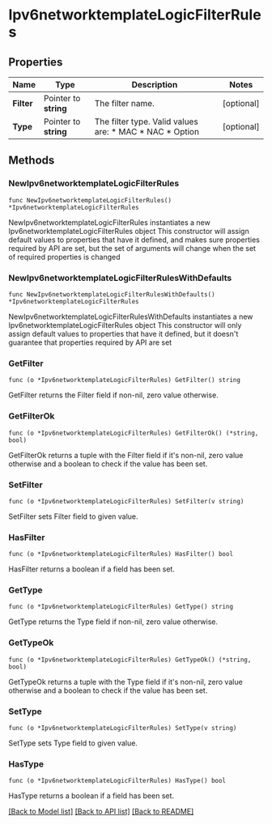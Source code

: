 # Ipv6networktemplateLogicFilterRules

## Properties

Name | Type | Description | Notes
------------ | ------------- | ------------- | -------------
**Filter** | Pointer to **string** | The filter name. | [optional] 
**Type** | Pointer to **string** | The filter type. Valid values are: * MAC * NAC * Option | [optional] 

## Methods

### NewIpv6networktemplateLogicFilterRules

`func NewIpv6networktemplateLogicFilterRules() *Ipv6networktemplateLogicFilterRules`

NewIpv6networktemplateLogicFilterRules instantiates a new Ipv6networktemplateLogicFilterRules object
This constructor will assign default values to properties that have it defined,
and makes sure properties required by API are set, but the set of arguments
will change when the set of required properties is changed

### NewIpv6networktemplateLogicFilterRulesWithDefaults

`func NewIpv6networktemplateLogicFilterRulesWithDefaults() *Ipv6networktemplateLogicFilterRules`

NewIpv6networktemplateLogicFilterRulesWithDefaults instantiates a new Ipv6networktemplateLogicFilterRules object
This constructor will only assign default values to properties that have it defined,
but it doesn't guarantee that properties required by API are set

### GetFilter

`func (o *Ipv6networktemplateLogicFilterRules) GetFilter() string`

GetFilter returns the Filter field if non-nil, zero value otherwise.

### GetFilterOk

`func (o *Ipv6networktemplateLogicFilterRules) GetFilterOk() (*string, bool)`

GetFilterOk returns a tuple with the Filter field if it's non-nil, zero value otherwise
and a boolean to check if the value has been set.

### SetFilter

`func (o *Ipv6networktemplateLogicFilterRules) SetFilter(v string)`

SetFilter sets Filter field to given value.

### HasFilter

`func (o *Ipv6networktemplateLogicFilterRules) HasFilter() bool`

HasFilter returns a boolean if a field has been set.

### GetType

`func (o *Ipv6networktemplateLogicFilterRules) GetType() string`

GetType returns the Type field if non-nil, zero value otherwise.

### GetTypeOk

`func (o *Ipv6networktemplateLogicFilterRules) GetTypeOk() (*string, bool)`

GetTypeOk returns a tuple with the Type field if it's non-nil, zero value otherwise
and a boolean to check if the value has been set.

### SetType

`func (o *Ipv6networktemplateLogicFilterRules) SetType(v string)`

SetType sets Type field to given value.

### HasType

`func (o *Ipv6networktemplateLogicFilterRules) HasType() bool`

HasType returns a boolean if a field has been set.


[[Back to Model list]](../README.md#documentation-for-models) [[Back to API list]](../README.md#documentation-for-api-endpoints) [[Back to README]](../README.md)


